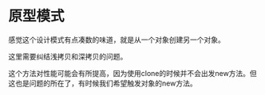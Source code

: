 # 原型模式

感觉这个设计模式有点凑数的味道，就是从一个对象创建另一个对象。

这里需要纠结浅拷贝和深拷贝的问题。

这个方法对性能可能会有所提高，因为使用clone的时候并不会出发new方法。但这也是问题的所在了，有时候我们希望触发对象的new方法。

